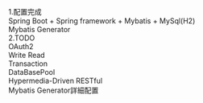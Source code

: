 1.配置完成   
Spring Boot + Spring framework + Mybatis + MySql(H2)   
Mybatis Generator   
2.TODO   
OAuth2   
Write Read   
Transaction   
DataBasePool   
Hypermedia-Driven RESTful   
Mybatis Generator詳細配置   
